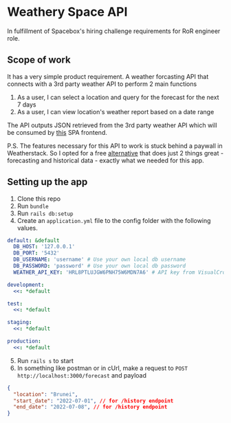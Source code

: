 # Weathery Space API

In fulfillment of Spacebox's hiring challenge requirements for RoR engineer role.

## Scope of work

It has a very simple product requirement. A weather forcasting API that connects with a 3rd party weather API to perform 2 main functions

1. As a user, I can select a location and query for the forecast for the next 7 days
2. As a user, I can view location's weather report based on a date range

The API outputs JSON retrieved from the 3rd party weather API which will be consumed by [this](https://github.com/Fahmiin-Abdullah/weathery-space-ui) SPA frontend.

P.S. The features necessary for this API to work is stuck behind a paywall in Weatherstack. So I opted for a free [alternative](https://www.visualcrossing.com/) that does just 2 things great - forecasting and historical data - exactly what we needed for this app.

## Setting up the app

1. Clone this repo
2. Run `bundle`
3. Run `rails db:setup`
4. Create an `application.yml` file to the config folder with the following values.
```yml
default: &default
  DB_HOST: '127.0.0.1'
  DB_PORT: '5432'
  DB_USERNAME: 'username' # Use your own local db username
  DB_PASSWORD: 'password' # Use your own local db password
  WEATHER_API_KEY: 'HRL8PTLUJGW6PNH75W6MDN7A6' # API key from VisualCrossing

development:
  <<: *default

test:
  <<: *default

staging:
  <<: *default

production:
  <<: *default

```
5. Run `rails s` to start
6. In something like postman or in cUrl, make a request to `POST http://localhost:3000/forecast` and payload
```json
{
  "location": "Brunei",
  "start_date": "2022-07-01", // for /history endpoint
  "end_date": "2022-07-08", // for /history endpoint
}
```
